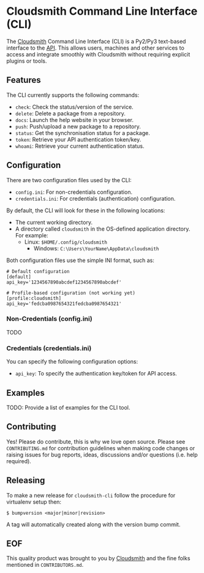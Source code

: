 # Cloudsmith Command Line Interface (CLI)

The [Cloudsmith](https://cloudsmith.io) Command Line Interface (CLI) is a Py2/Py3 text-based interface to the [API](https://api.cloudsmith.io). This allows users, machines and other services to access and integrate smoothly with Cloudsmith without requiring explicit plugins or tools.

## Features

The CLI currently supports the following commands:

- `check`:  Check the status/version of the service.
- `delete`: Delete a package from a repository.
- `docs`:   Launch the help website in your browser.
- `push`:   Push/upload a new package to a repository.
- `status`: Get the synchronisation status for a package.
- `token`:  Retrieve your API authentication token/key.
- `whoami`: Retrieve your current authentication status.

## Configuration

There are two configuration files used by the CLI:

- `config.ini`: For non-credentials configuration.
- `credentials.ini`: For credentials (authentication) configuration.

By default, the CLI will look for these in the following locations:

- The current working directory.
- A directory called `cloudsmith` in the OS-defined application directory. For example:
  - Linux: `$HOME/.config/cloudsmith`
    - Windows: `C:\Users\YourName\AppData\cloudsmith`

Both configuration files use the simple INI format, such as:

```
# Default configuration
[default]
api_key='1234567890abcdef1234567890abcdef'

# Profile-based configuration (not working yet)
[profile:cloudsmith]
api_key='fedcba0987654321fedcba0987654321'
```

### Non-Credentials (config.ini)

TODO

### Credentials (credentials.ini)

You can specify the following configuration options:

- `api_key`: To specify the authentication key/token for API access.

## Examples

TODO: Provide a list of examples for the CLI tool.

## Contributing

Yes! Please do contribute, this is why we love open source.  Please see `CONTRIBUTING.md` for contribution guidelines when making code changes or raising issues for bug reports, ideas, discussions and/or questions (i.e. help required).

## Releasing

To make a new release for `cloudsmith-cli` follow the procedure for virtualenv setup then:

```
$ bumpversion <major|minor|revision>
```

A tag will automatically created along with the version bump commit.

## EOF

This quality product was brought to you by [Cloudsmith](https://cloudsmith.io) and the fine folks mentioned in `CONTRIBUTORS.md`.
